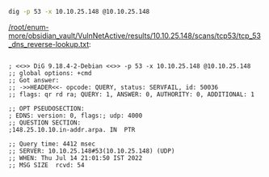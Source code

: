 ```bash
dig -p 53 -x 10.10.25.148 @10.10.25.148
```

[/root/enum-more/obsidian_vault/VulnNetActive/results/10.10.25.148/scans/tcp53/tcp_53_dns_reverse-lookup.txt](file:///root/enum-more/obsidian_vault/VulnNetActive/results/10.10.25.148/scans/tcp53/tcp_53_dns_reverse-lookup.txt):

```

; <<>> DiG 9.18.4-2-Debian <<>> -p 53 -x 10.10.25.148 @10.10.25.148
;; global options: +cmd
;; Got answer:
;; ->>HEADER<<- opcode: QUERY, status: SERVFAIL, id: 50036
;; flags: qr rd ra; QUERY: 1, ANSWER: 0, AUTHORITY: 0, ADDITIONAL: 1

;; OPT PSEUDOSECTION:
; EDNS: version: 0, flags:; udp: 4000
;; QUESTION SECTION:
;148.25.10.10.in-addr.arpa.	IN	PTR

;; Query time: 4412 msec
;; SERVER: 10.10.25.148#53(10.10.25.148) (UDP)
;; WHEN: Thu Jul 14 21:01:50 IST 2022
;; MSG SIZE  rcvd: 54



```
